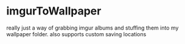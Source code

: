 # imgurToWallpaper
really just a way of grabbing imgur albums and stuffing them into my wallpaper folder. also supports custom saving locations
